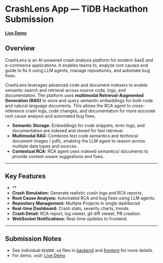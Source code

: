 # CrashLens App — TiDB Hackathon Submission

#### [Live Demo](http://tidb-hackathon-static-site.s3-website-us-east-1.amazonaws.com)

## Overview

CrashLens is an AI-powered crash analysis platform for modern SaaS and e-commerce applications. It enables teams to, analyze root causes and guide to fix it using LLM agents, manage repositories, and automate bug fixes.

CrashLens leverages advanced code and document indexers to enable semantic search and retrieval across source code, logs, and documentation. The platform uses **multimodal Retrieval-Augmented Generation (RAG)** to store and query semantic embeddings for both code and natural language documents. This allows the RCA agent to cross-reference crash logs, code changes, and documentation for more accurate root cause analysis and automated bug fixes.

- **Semantic Storage:** Embeddings for code snippets, error logs, and documentation are indexed and stored for fast retrieval.
- **Multimodal RAG:** Combines text code semantics and technical document images / pdfs, enabling the LLM agent to reason across multiple data types and sources.
- **Contextual RCA:** RCA agent uses indexed semantics/ documents to provide context-aware suggestions and fixes.

---

## Key Features

- **
- **Crash Simulation:** Generate realistic crash logs and RCA reports.
- **Root Cause Analysis:** Automated RCA and bug fixes using LLM agents.
- **Repository Management:** Multiple Projects in single dashborad
- **Real-time Dashboard:** Crash stats, severity charts, trends.
- **Crash Detail:** RCA report, log viewer, git diff viewer, PR creation.
- **WebSocket Notifications:** Real-time updates to frontend.

---

## Submission Notes

- See individual `README.md` files in [backend](./crash-lens-app/backend/) and [frontent](./crash-lens-app/frontend/) for more details.
- For demo, visit: [Live Demo](http://tidb-hackathon-static-site.s3-website-us-east-1.amazonaws.com)